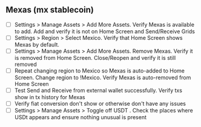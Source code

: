 ## Mexas (mx stablecoin)

- [ ] Settings > Manage Assets > Add More Assets. Verify Mexas is available to add. Add and verify it is not on Home Screen and Send/Receive Grids
- [ ] Settings > Region > Select Mexico. Verify that Home Screen shows Mexas by default.
- [ ] Settings > Manage Assets > Add More Assets. Remove Mexas. Verify it is removed from Home Screen. Close/Reopen and verify it is still removed
- [ ] Repeat changing region to Mexico so Mexas is auto-added to Home Screen. Change region to !Mexico. Verify Mexas is auto-removed from Home Screen
- [ ] Test Send and Receive from external wallet successfully. Verify txs show in tx history for Mexas
- [ ] Verify fiat conversion don't show or otherwise don't have any issues
- [ ] Settings > Manage Assets > Toggle off USDT . Check the places where USDt appears and ensure nothing unusual is present
